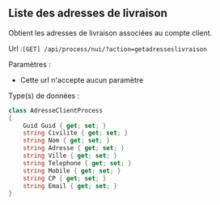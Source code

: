 ## <span id='listeadrlivraison'>Liste des adresses de livraison</span>

Obtient les adresses de livraison associées au compte client.

Url :`[GET] /api/process/nui/?action=getadresseslivraison`

Paramètres : 

- Cette url n'accepte aucun paramètre

Type(s) de données :

```csharp
class AdresseClientProcess
{
	Guid Guid { get; set; }
	string Civilite { get; set; }
	string Nom { get; set; }
	string Adresse { get; set; }
	string Ville { get; set; }
	string Telephone { get; set; }
	string Mobile { get; set; }
	string CP { get; set; }
	string Email { get; set; }
}

```

